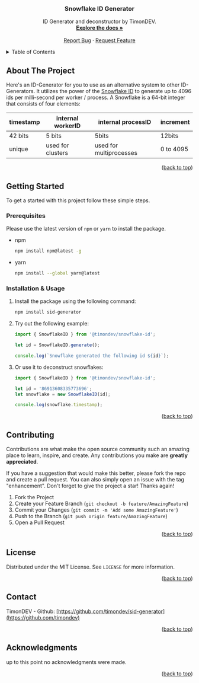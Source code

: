 <div id="top"></div>

<br />
<div align="center">
  <h3 align="center">Snowflake ID Generator</h3>
  <p align="center">
    ID Generator and deconstructor by TimonDEV.
    <br />
    <a href="https://github.com/timondev/sid-generator"><strong>Explore the docs »</strong></a>
    <br />
    <br />
    <a href="https://github.com/timondev/sid-generator/issues">Report Bug</a>
    ·
    <a href="https://github.com/timondev/sid-generator/issues">Request Feature</a>
  </p>
</div>

<!-- TABLE OF CONTENTS -->
<details>
  <summary>Table of Contents</summary>
  <ol>
    <li>
      <a href="#about-the-project">About The Project</a>
    </li>
    <li>
      <a href="#getting-started">Getting Started</a>
      <ul>
        <li><a href="#prerequisites">Prerequisites</a></li>
        <li><a href="#installation">Installation</a></li>
      </ul>
    </li>
    <li><a href="#contributing">Contributing</a></li>
    <li><a href="#license">License</a></li>
    <li><a href="#contact">Contact</a></li>
    <li><a href="#acknowledgments">Acknowledgments</a></li>
  </ol>
</details>

<!-- ABOUT THE PROJECT -->
## About The Project

Here's an ID-Generator for you to use as an alternative system to other ID-Generators. It utilizes the power of the <a href="https://en.wikipedia.org/wiki/Snowflake_ID">Snowflake ID</a> to generate up to 4096 ids per milli-second per worker / process. A Snowflake is a 64-bit integer that consists of four elements:

timestamp | internal workerID | internal processID      | increment |
--------- | ----------------- | ---------------------   | --------- |
42 bits   | 5 bits            | 5bits                   | 12bits    |
unique    | used for clusters | used for multiprocesses | 0 to 4095 |

<p align="right">(<a href="#top">back to top</a>)</p>

<!-- GETTING STARTED -->
## Getting Started

To get a started with this project follow these simple steps.

### Prerequisites

Please use the latest version of `npm` or `yarn` to install the package.

* npm

  ```sh
  npm install npm@latest -g
  ```

* yarn
  
  ```sh
  npm install --global yarn@latest
  ```

### Installation & Usage

1. Install the package using the following command:

   ```sh
   npm install sid-generator
   ```

2. Try out the following example:

   ```js
   import { SnowflakeID } from '@timondev/snowflake-id';

   let id = SnowflakeID.generate();

   console.log(`Snowflake generated the following id ${id}`);
   ```

3. Or use it to deconstruct snowflakes:

   ```js
   import { SnowflakeID } from '@timondev/snowflake-id';

   let id = '86913608335773696';
   let snowflake = new SnowflakeID(id);

   console.log(snowflake.timestamp);
   ```

<p align="right">(<a href="#top">back to top</a>)</p>

<!-- CONTRIBUTING -->
## Contributing

Contributions are what make the open source community such an amazing place to learn, inspire, and create. Any contributions you make are **greatly appreciated**.

If you have a suggestion that would make this better, please fork the repo and create a pull request. You can also simply open an issue with the tag "enhancement".
Don't forget to give the project a star! Thanks again!

1. Fork the Project
2. Create your Feature Branch (`git checkout -b feature/AmazingFeature`)
3. Commit your Changes (`git commit -m 'Add some AmazingFeature'`)
4. Push to the Branch (`git push origin feature/AmazingFeature`)
5. Open a Pull Request

<p align="right">(<a href="#top">back to top</a>)</p>

<!-- LICENSE -->
## License

Distributed under the MIT License. See `LICENSE` for more information.

<p align="right">(<a href="#top">back to top</a>)</p>

<!-- CONTACT -->
## Contact

TimonDEV - Github: [https://github.com/timondev/sid-generator](https://github.com/timondev)

<p align="right">(<a href="#top">back to top</a>)</p>

<!-- ACKNOWLEDGMENTS -->
## Acknowledgments

up to this point no acknowledgments were made.

<p align="right">(<a href="#top">back to top</a>)</p>
